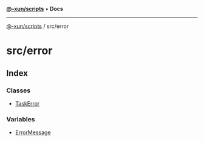 [**@-xun/scripts**](../../README.md) • **Docs**

***

[@-xun/scripts](../../README.md) / src/error

# src/error

## Index

### Classes

- [TaskError](classes/TaskError.md)

### Variables

- [ErrorMessage](variables/ErrorMessage.md)
